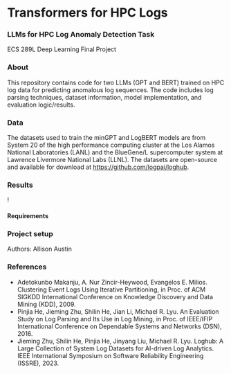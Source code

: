 # Transformers for HPC Logs
### LLMs for HPC Log Anomaly Detection Task

ECS 289L Deep Learning Final Project

### About
This repository contains code for two LLMs (GPT and BERT) trained on HPC log data for predicting anomalous log sequences. The code includes log parsing techniques, dataset information, model implementation, and evaluation logic/results. 

### Data
The datasets used to train the minGPT and LogBERT models are from System 20 of the high performance computing cluster at the Los Alamos National Laboratories (LANL) and the BlueGene/L supercomputer system at Lawrence Livermore National Labs (LLNL). The datasets are open-source and available for download at https://github.com/logpai/loghub.

### Results
!

#### Requirements


### Project setup


Authors: Allison Austin


### References
- Adetokunbo Makanju, A. Nur Zincir-Heywood, Evangelos E. Milios. Clustering Event Logs Using Iterative Partitioning, in Proc. of ACM SIGKDD International Conference on Knowledge Discovery and Data Mining (KDD), 2009.
- Pinjia He, Jieming Zhu, Shilin He, Jian Li, Michael R. Lyu. An Evaluation Study on Log Parsing and Its Use in Log Mining, in Proc. of IEEE/IFIP International Conference on Dependable Systems and Networks (DSN), 2016.
- Jieming Zhu, Shilin He, Pinjia He, Jinyang Liu, Michael R. Lyu. Loghub: A Large Collection of System Log Datasets for AI-driven Log Analytics. IEEE International Symposium on Software Reliability Engineering (ISSRE), 2023.
